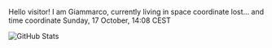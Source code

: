 Hello visitor! I am Giammarco, currently living in space coordinate lost... and time coordinate Sunday, 17 October, 14:08 CEST

![GitHub Stats](https://github-readme-stats.vercel.app/api?username=grcasanova)
